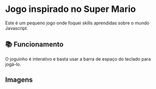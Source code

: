
# Jogo inspirado no Super Mario

Este é um pequeno jogo onde foquei skills aprendidas sobre o mundo Javascript. 

## 📚 Funcionamento

O joguinho é interativo e basta usar a barra de espaço do teclado para jogá-lo.

## Imagens




